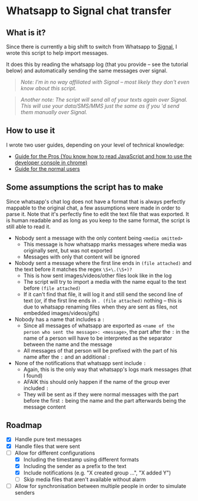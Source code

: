 # Whatsapp to Signal chat transfer

## What is it?

Since there is currently a big shift to switch from Whatsapp to [Signal](https://www.signal.org/), I wrote this script to help import messages.

It does this by reading the whatsapp log (that you provide – see the tutorial below) and automatically sending the same messages over signal.

> _Note: I'm in no way affiliated with Signal – most likely they don't even know about this script._

> _Another note: The script will send all of your texts again over Signal. This will use your data/SMS/MMS just the same as if you 'd send them manually over Signal._

## How to use it

I wrote two user guides, depending on your level of technical knowledge:

- [Guide for the Pros (You know how to read JavaScript and how to use the developer console in chrome)](userguide_pros.md)
- [Guide for the normal users](userguide_normal.md)

## Some assumptions the script has to make

Since whatsapp's chat log does not have a format that is always perfectly mappable to the original chat, a few assumptions were made in order to parse it.
Note that it's perfectly fine to edit the text file that was exported.
It is human readable and as long as you keep to the same format, the script is still able to read it.

- Nobody sent a message with the only content being `<media omitted>`
    - This message is how whatsapp marks messages where media was originally sent, but was not exported
    - Messages with only that content will be ignored
- Nobody sent a message where the first line ends in `(file attached)` and the text before it matches the regex `\S+\.(\S+)? `
    - This is how sent images/videos/other files look like in the log
    - The script will try to import a media with the name equal to the text before `(file attached)`
    - If it can't find that file, it will log it and still send the second line of text (or, if the first line ends in `. (file attached)` nothing – this is due to whatsapp renaming files when they are sent as files, not embedded images/videos/gifs)
- Nobody has a name that includes a `:`
    - Since all messages of whatsapp are exported as `<name of the person who sent the message>: <message>`, the part after the `:` in the name of a person will have to be interpreted as the separator between the name and the message
    - All messages of that person will be prefixed with the part of his name after the `:` and an additional `: `
- None of the notifications that whatsapp sent include `:`
    - Again, this is the only way that whatsapp's logs mark messages (that I found)
    - AFAIK this should only happen if the name of the group ever included `:`
    - They will be sent as if they were normal messages with the part before the first `:` being the name and the part afterwards being the message content

## Roadmap

- [x] Handle pure text messages
- [x] Handle files that were sent
- [ ] Allow for different configurations
    - [x] Including the timestamp using different formats
    - [x] Including the sender as a prefix to the text
    - [x] Include notifications (e.g. "X created group …", "X added Y")
    - [ ] Skip media files that aren't available without alarm
- [ ] Allow for synchronisation between multiple people in order to simulate senders